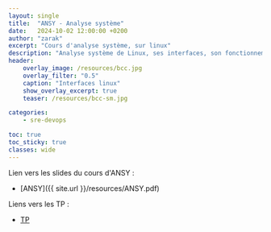 ```yaml
---
layout: single
title:  "ANSY - Analyse système"
date:   2024-10-02 12:00:00 +0200
author: "zarak"
excerpt: "Cours d'analyse système, sur linux"
description: "Analyse système de Linux, ses interfaces, son fonctionnement"
header:
    overlay_image: /resources/bcc.jpg
    overlay_filter: "0.5"
    caption: "Interfaces linux"
    show_overlay_excerpt: true
    teaser: /resources/bcc-sm.jpg

categories:
    - sre-devops

toc: true
toc_sticky: true
classes: wide
---
```


Lien vers les slides du cours d'ANSY :

- [ANSY]({{ site.url }}/resources/ANSY.pdf)

Liens vers les TP :

- [TP](https://hackmd.io/@zarak/BkgzVap0A)
